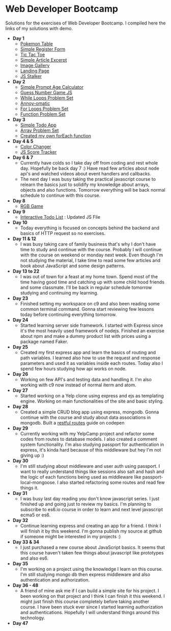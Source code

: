 # Web Developer Bootcamp
Solutions for the exercises of Web Developer Bootcamp. I compiled here the links of my solutions with demo.

* **Day 1**
  * [Pokemon Table](http://codepen.io/pragmaticbot/full/QdWWWJ)
  * [Simple Register Form](http://codepen.io/pragmaticbot/full/egYYoB)
  * [Tic Tac Toe](http://codepen.io/pragmaticbot/full/OWJXxo)
  * [Simple Article Excerpt](http://codepen.io/pragmaticbot/full/rjNLQM)
  * [Image Gallery](http://codepen.io/pragmaticbot/full/jyOQzo)
  * [Landing Page](http://codepen.io/pragmaticbot/full/QdWzaN)
  * [JS Stalker](http://codepen.io/pragmaticbot/full/LxYKPG)
* **Day 2**
  * [Simple Prompt Age Calculator](http://codepen.io/pragmaticbot/full/bgdzKw/)
  * [Guess Number Game JS](http://codepen.io/pragmaticbot/full/zNGeVm/)
  * [While Loops Problem Set](http://codepen.io/pragmaticbot/pen/XpbGzQ?editors=1111)
  * [Annoy-omatic](http://codepen.io/pragmaticbot/pen/apOxod/?editors=1011)
  * [For Loops Problem Set](http://codepen.io/pragmaticbot/pen/rjVbOa/?editors=1111)
  * [Function Problem Set](http://codepen.io/pragmaticbot/pen/WRvqrZ?editors=1011)
* **Day 3**
  * [Simple Todo App](http://codepen.io/pragmaticbot/full/mRJNOX?editors=0011)
  * [Array Problem Set](https://codepen.io/pragmaticbot/pen/OWyWax?editors=1011)
  * [Created my own forEach function](https://codepen.io/pragmaticbot/pen/RKWpEB?editors=0010)
* **Day 4 & 5**
  * [Color Changer](http://codepen.io/pragmaticbot/full/rjxVaM/)
  * [JS Score Tracker](http://codepen.io/pragmaticbot/full/RKRpGr/)
* **Day 6 & 7**
  * Currently have colds so I take day off from coding and rest whole day. Hopefully be back day 7 :) Have read few articles about node api's and watched videos about event handlers and callbacks.
  * The next day I was busy taking the practical javascript course to relearn the basics just to solidify my knowledge about arrays, objects and also functions. Tomorrow everything will be back normal schedule to continue with this course.
* **Day 8**
  * [RGB Game](http://codepen.io/pragmaticbot/full/oBLabz/)
* **Day 9**
  * [Interactive Todo List](http://codepen.io/pragmaticbot/full/JERKVa) : Updated JS File
* **Day 10**
  * Today everything is focused on concepts behind the backend and basics of HTTP request so no exercises.
* **Day 11 & 12**
  * I was busy taking care of family business that's why I don't have time to study and continue with the course. Probably I will continue with the course on weekend or monday next week. Even though I'm not studying the material, I take time to read some few articles and book about JavaScript and some design patterns.
* **Day 13 to 22**
  * I was out of town for a feast at my home town. Spend most of the time having good time and catching up with some child hood friends and some classmate. I'll be back in regular schedule tomorrow studying and continuing my learning.
* **Day 23**
  * Finished setting my workspace on c9 and also been reading some common terminal command. Gonna start reviewing few lessons today before continuing everything tomorrow.
* **Day 24**
  * Started learning server side framework. I started with Express since it's the most heavily used framework of nodejs. Finished an exercise about npm and make a dummy product list with prices using a package named Faker.
* **Day 25**
  * Created my first express app and learn the basics of routing and path variables. I learned also how to use the request and response parameters and used it as variables inside each routes. Today also I spend few hours studying how api works on node.
* **Day 26**
  * Working on few API's and testing data and handling it. I'm also working with c9 now instead of normal iterm and atom.
* **Day 27**
  * Started working on a Yelp clone using express and ejs as templating engine. Working on main functionalities of the site and basic styling.
* **Day 28**
  * Created a simple CRUD blog app using express, mongodb. Gonna continue with the course and study about data associations in mongodb. Built a [restful routes](http://codepen.io/pragmaticbot/full/zNjBZx/) guide on codepen
* **Day 29**
  * Currently working with my YelpCamp project and refactor some codes from routes to database models. I also created a comment system functionality. I'm also studying passport for authentication in express, it's kinda hard because of this middleware but hey I'm not giving up :)
* **Day 30**
  * I'm still studying about middleware and user auth using passport. I want to really understand things like sessions also salt and hash and the logic of each functions being used as middleware like passport-local-mongoose. I also started refactoring some routes and read few things it.
* **Day 31**
  * I was busy last day reading you don't know javascript series. I just finished up and going just to review my basics. I'm planning to subscribe to es6.io course in order to learn and next level javascript ecma5 or es6.
* **Day 32**
  * Continue learning express and creating an app for a friend. I think I will finish it by this weekend. I'm gonna publish my source at github if someone might be interested in my projects :)
* **Day 33 & 34**
  * I just purchased a new course about JavaScript basics. It seems that this course haven't taken few things about javascript like prototypes and also es6.
* **Day 35**
  * I'm working on a project using the knowledge I learn on this course. I'm still studying mongo db then express middleware and also authentication and authorization.
* **Day 36 - 48**
  * A friend of mine ask me if I can build a simple site for his project. I been working on that project and I think I can finish it this weekend. I might just finish this course completely before taking another course. I have been stuck ever since I started learning authorization and authentications. Hopefully I will understand things around this technology.
* **Day 47**
